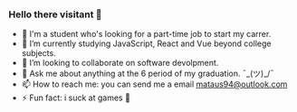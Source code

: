 ### Hello there visitant 👋

- 🔭 I'm a student who's looking for a part-time job to start my carrer.
- 🌱 I’m currently studying JavaScript, React and Vue beyond college subjects.
- 👯 I’m looking to collaborate on software devolpment.
- 💬 Ask me about anything at the 6 period of my graduation. ¯\_(ツ)_/¯
- 📫 How to reach me: you can send me a email mataus94@outlook.com
- ⚡ Fun fact: i suck at games 👾
